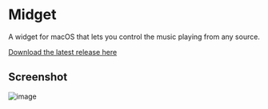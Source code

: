 # Midget

A widget for macOS that lets you control the music playing from any source.

[Download the latest release here](https://github.com/arthur-fontaine/midget/releases/download/v0.5/midget-0.5.zip)

## Screenshot

![image](https://github.com/user-attachments/assets/37d0324d-42b5-46ad-a312-59df6ba1ecd9)
